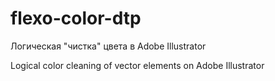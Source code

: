 # flexo-color-dtp
Логическая "чистка" цвета в Adobe Illustrator

Logical color cleaning of vector elements on Adobe Illustrator
